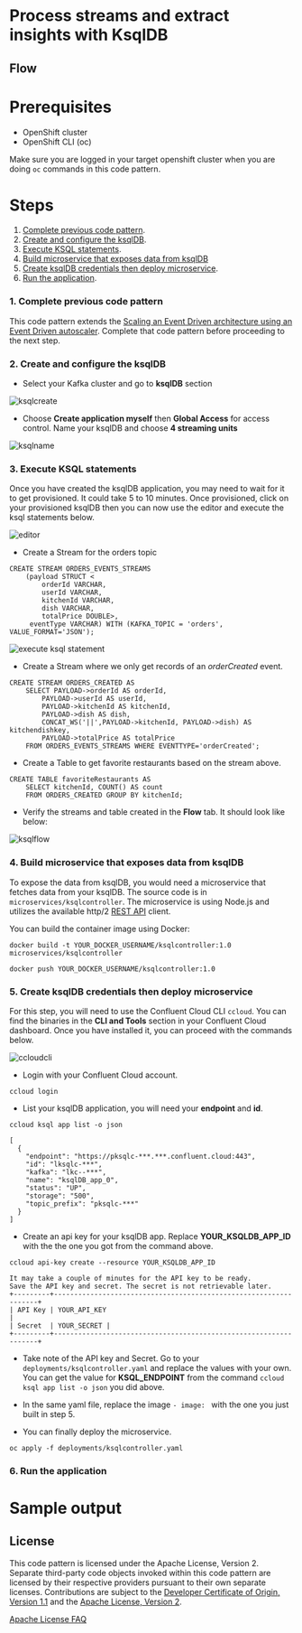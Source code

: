# Process streams and extract insights with KsqlDB

<!-- intro -->

<!-- ![architecture](docs/images/architecture.png) -->

## Flow

# Prerequisites

* OpenShift cluster
* OpenShift CLI (oc)

Make sure you are logged in your target openshift cluster when you are doing `oc` commands in this code pattern.

# Steps

1. [Complete previous code pattern](#1-Complete-previous-code-pattern).
2. [Create and configure the ksqlDB](#2-Create-and-configure-the-Kafka-service).
3. [Execute KSQL statements](#3-Deploy-the-microservices).
4. [Build microservice that exposes data from ksqlDB](#4-Install-KEDA)
5. [Create ksqlDB credentials then deploy microservice](#5-Deploy-KEDA-ScaledObjects).
6. [Run the application](#6-Run-the-application).

### 1. Complete previous code pattern

This code pattern extends the [Scaling an Event Driven architecture using an Event Driven autoscaler](https://github.com/IBM/scaling-apps-with-kafka/). Complete that code pattern before proceeding to the next step.

### 2. Create and configure the ksqlDB

* Select your Kafka cluster and go to **ksqlDB** section

![ksqlcreate](docs/images/ksqlcreate.png)

* Choose **Create application myself** then **Global Access** for access control. Name your ksqlDB and choose **4 streaming units**

![ksqlname](docs/images/ksqlname.png)

### 3. Execute KSQL statements

Once you have created the ksqlDB application, you may need to wait for it to get provisioned. It could take 5 to 10 minutes. Once provisioned, click on your provisioned ksqlDB then you can now use the editor and execute the ksql statements below.

![editor](docs/images/ksqleditor.png)

* Create a Stream for the orders topic

```
CREATE STREAM ORDERS_EVENTS_STREAMS
	(payload STRUCT <
     	orderId VARCHAR,
     	userId VARCHAR,
     	kitchenId VARCHAR,
     	dish VARCHAR,
     	totalPrice DOUBLE>,
     eventType VARCHAR)	WITH (KAFKA_TOPIC = 'orders', VALUE_FORMAT='JSON');
```

![execute ksql statement](docs/images/executeksql.png)

* Create a Stream where we only get records of an *orderCreated* event.

```
CREATE STREAM ORDERS_CREATED AS
	SELECT PAYLOAD->orderId AS orderId,
    	PAYLOAD->userId AS userId,
        PAYLOAD->kitchenId AS kitchenId,
        PAYLOAD->dish AS dish,
		CONCAT_WS('||',PAYLOAD->kitchenId, PAYLOAD->dish) AS kitchendishkey,
        PAYLOAD->totalPrice AS totalPrice
    FROM ORDERS_EVENTS_STREAMS WHERE EVENTTYPE='orderCreated';
```

* Create a Table to get favorite restaurants based on the stream above.

```
CREATE TABLE favoriteRestaurants AS
    SELECT kitchenId, COUNT() AS count
    FROM ORDERS_CREATED GROUP BY kitchenId;
```

* Verify the streams and table created in the **Flow** tab. It should look like below:

![ksqlflow](docs/images/flow.png)

### 4. Build microservice that exposes data from ksqlDB

To expose the data from ksqlDB, you would need a microservice that fetches data from your ksqlDB. The source code is in `microservices/ksqlcontroller`. The microservice is using Node.js and utilizes the available http/2 [REST API](https://docs.ksqldb.io/en/0.18.0-ksqldb/developer-guide/api/) client.

You can build the container image using Docker:

```
docker build -t YOUR_DOCKER_USERNAME/ksqlcontroller:1.0 microservices/ksqlcontroller

docker push YOUR_DOCKER_USERNAME/ksqlcontroller:1.0
```

### 5. Create ksqlDB credentials then deploy microservice

For this step, you will need to use the Confluent Cloud CLI `ccloud`. You can find the binaries in the **CLI and Tools** section in your Confluent Cloud dashboard. Once you have installed it, you can proceed with the commands below.

![ccloudcli](docs/images/ccloudcli.png)

* Login with your Confluent Cloud account.

```
ccloud login
```

* List your ksqlDB application, you will need your **endpoint** and **id**.

```
ccloud ksql app list -o json

[
  {
    "endpoint": "https://pksqlc-***.***.confluent.cloud:443",
    "id": "lksqlc-***",
    "kafka": "lkc--***",
    "name": "ksqlDB_app_0",
    "status": "UP",
    "storage": "500",
    "topic_prefix": "pksqlc-***"
  }
]
```

* Create an api key for your ksqlDB app. Replace **YOUR_KSQLDB_APP_ID** with the the one you got from the command above.

```
ccloud api-key create --resource YOUR_KSQLDB_APP_ID

It may take a couple of minutes for the API key to be ready.
Save the API key and secret. The secret is not retrievable later.
+---------+------------------------------------------------------------------+
| API Key | YOUR_API_KEY                                                 |
| Secret  | YOUR_SECRET |
+---------+------------------------------------------------------------------+
```

* Take note of the API key and Secret. Go to your `deployments/ksqlcontroller.yaml` and replace the values with your own. You can get the value for **KSQL_ENDPOINT** from the command `ccloud ksql app list -o json` you did above.

* In the same yaml file, replace the image `- image: ` with the one you just built in step 5.

* You can finally deploy the microservice.

```
oc apply -f deployments/ksqlcontroller.yaml
```

### 6. Run the application

# Sample output

## License

This code pattern is licensed under the Apache License, Version 2. Separate third-party code objects invoked within this code pattern are licensed by their respective providers pursuant to their own separate licenses. Contributions are subject to the [Developer Certificate of Origin, Version 1.1](https://developercertificate.org/) and the [Apache License, Version 2](https://www.apache.org/licenses/LICENSE-2.0.txt).

[Apache License FAQ](https://www.apache.org/foundation/license-faq.html#WhatDoesItMEAN)
